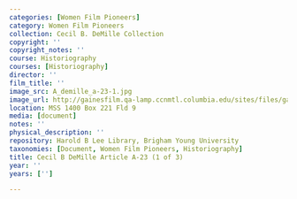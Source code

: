 ```yaml
---
categories: [Women Film Pioneers]
category: Women Film Pioneers
collection: Cecil B. DeMille Collection
copyright: ''
copyright_notes: ''
course: Historiography
courses: [Historiography]
director: ''
film_title: ''
image_src: A_demille_a-23-1.jpg
image_url: http://gainesfilm.qa-lamp.ccnmtl.columbia.edu/sites/files/gainesfilm/images/A_demille_a-23-1.jpg
location: MSS 1400 Box 221 Fld 9
media: [document]
notes: ''
physical_description: ''
repository: Harold B Lee Library, Brigham Young University
taxonomies: [Document, Women Film Pioneers, Historiography]
title: Cecil B DeMille Article A-23 (1 of 3)
year: ''
years: ['']

---
```

